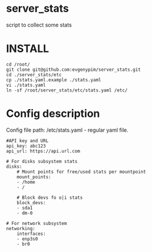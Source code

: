 # server_stats
script to collect some stats

# INSTALL
```
cd /root/
git clone git@github.com:evgenypim/server_stats.git
cd ./server_stats/etc
cp ./stats.yaml.example ./stats.yaml
vi ./stats.yaml
ln -sf /root/server_stats/etc/stats.yaml /etc/
```

# Config description
Config file path: /etc/stats.yaml - regular yaml file.
```
#API key and URL
api_key: abc123
api_url: https://api.url.com

# For disks subsystem stats
disks:
	# Mount points for free/used stats per mountpoint
	mount_points:
	- /home
	- /

	# Block devs fo o|i stats
	block_devs:
	- sda1
	- dm-0

# For network subsystem
networking:
	interfaces:
	- enp3s0
	- br0
```
